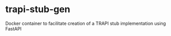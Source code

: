 # trapi-stub-gen
Docker container to facilitate creation of a TRAPI stub implementation using FastAPI
